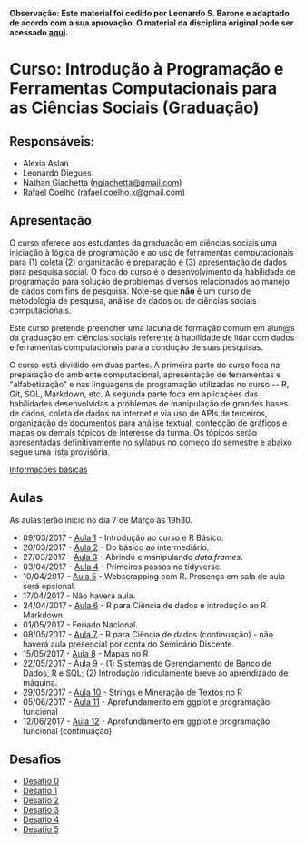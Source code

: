 **Observação: Este material foi cedido por Leonardo S. Barone e adaptado de acordo com a sua aprovação. O material da disciplina original pode ser acessado [aqui](https://github.com/leobarone/FLS6397).**

#  Curso: Introdução à Programação e Ferramentas Computacionais para as Ciências Sociais (Graduação)

## Responsáveis: 

* Alexia Aslan
* Leonardo Diegues
* Nathan Giachetta (ngiachetta@gmail.com)
* Rafael Coelho (rafael.coelho.x@gmail.com)

## Apresentação

O curso oferece aos estudantes da graduação em ciências sociais uma iniciação à lógica de programação e ao uso de ferramentas computacionais para (1) coleta (2) organização e preparação e (3) apresentação de dados para pesquisa social. O foco do curso é o desenvolvimento da habilidade de programação para solução de problemas diversos relacionados ao manejo de dados com fins de pesquisa. Note-se que **não** é um curso de metodologia de pesquisa, análise de dados ou de ciências sociais computacionais.

Este curso pretende preencher uma lacuna de formação comum em alun@s da graduação em ciências sociais referente à habilidade de lidar com dados e ferramentas computacionais para a condução de suas pesquisas.

O curso está dividido em duas partes. A primeira parte do curso foca na preparação do ambiente computacional, apresentação de ferramentas e "alfabetização" e nas linguagens de programação utilizadas no curso -- R, Git, SQL, Markdown, etc. A segunda parte foca em aplicações das habilidades desenvolvidas a problemas de manipulação de grandes bases de dados, coleta de dados na internet e via uso de APIs de terceiros, organização de documentos para análise textual, confecção de gráficos e mapas ou demais tópicos de interesse da turma. Os tópicos serão apresentadas definitivamente no syllabus no começo do semestre e abaixo segue uma lista provisória.

[Informações básicas](https://github.com/ngiachetta/ProgCienciasSociais/blob/master/info_basica.md)
## Aulas

As aulas terão início no dia 7 de Março às 19h30.

- 09/03/2017 - [Aula 1](https://github.com/ngiachetta/ProgCienciasSociais/blob/master/classes/class1.md) - Introdução ao curso e R Básico.
- 20/03/2017 - [Aula 2](https://github.com/ngiachetta/ProgCienciasSociais/blob/master/classes/class2.md) - Do básico ao intermediário.
- 27/03/2017 - [Aula 3](https://github.com/ngiachetta/ProgCienciasSociais/blob/master/classes/class3.md) - Abrindo e manipulando _data frames_.
- 03/04/2017 - [Aula 4](https://github.com/ngiachetta/ProgCienciasSociais/blob/master/classes/class4.md) - Primeiros passos no tidyverse.
- 10/04/2017 - [Aula 5](https://github.com/ngiachetta/ProgCienciasSociais/blob/master/classes/class5.md) - Webscrapping com R. Presença em sala de aula será opcional.
- 17/04/2017 - Não haverá aula.
- 24/04/2017 - [Aula 6](https://github.com/ngiachetta/ProgCienciasSociais/blob/master/classes/class6.md) - R para Ciência de dados e introdução ao R Markdown.
- 01/05/2017 - Feriado Nacional.
- 08/05/2017 - [Aula 7](https://github.com/ngiachetta/ProgCienciasSociais/blob/master/classes/class7.md) - R para Ciência de dados (continuação) - não haverá aula presencial por conta do Seminário Discente.
- 15/05/2017 - [Aula 8](https://github.com/ngiachetta/ProgCienciasSociais/blob/master/classes/class8.md) - Mapas no R 
- 22/05/2017 - [Aula 9](https://github.com/ngiachetta/ProgCienciasSociais/blob/master/classes/class9.md) - (1) Sistemas de Gerenciamento de Banco de Dados, R e SQL; (2) Introdução ridiculamente breve ao aprendizado de máquina.
- 29/05/2017 - [Aula 10](https://github.com/ngiachetta/ProgCienciasSociais/blob/master/classes/class10.md) - Strings e Mineração de Textos no R
- 05/06/2017 - [Aula 11](https://github.com/ngiachetta/ProgCienciasSociais/blob/master/classes/class11.md) - Aprofundamento em ggplot e programação funcional
- 12/06/2017 - [Aula 12](https://github.com/ngiachetta/ProgCienciasSociais/blob/master/classes/class12.md) - Aprofundamento em ggplot e programação funcional (continuação)

## Desafios

- [Desafio 0](https://github.com/ngiachetta/ProgCienciasSociais/blob/master/activities/datachallange0.md)
- [Desafio 1](https://github.com/ngiachetta/ProgCienciasSociais/blob/master/activities/datachallange1.md)
- [Desafio 2](https://github.com/ngiachetta/ProgCienciasSociais/blob/master/activities/datachallange2.md)
- [Desafio 3](https://github.com/ngiachetta/ProgCienciasSociais/blob/master/activities/datachallange3.md) 
- [Desafio 4](https://github.com/ngiachetta/ProgCienciasSociais/blob/master/activities/datachallange4.md)
- [Desafio 5](https://github.com/ngiachetta/ProgCienciasSociais/blob/master/activities/datachallange5.md)
